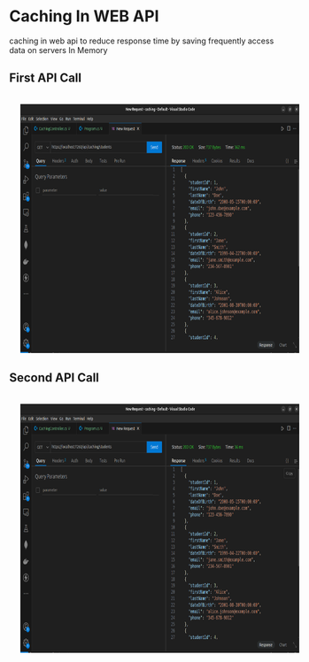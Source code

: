 
# Caching In WEB API

caching in web api to reduce response time by saving frequently access data on servers In Memory


<h2>First API Call</h2>
<br>
<img src="output/first_api_call.png" height="450" width="800" hspace="20" /> 

<h2>Second API Call</h2>
<br>
<img src="output/second_api_call.png" height="450" width="800" hspace="20" /> 
